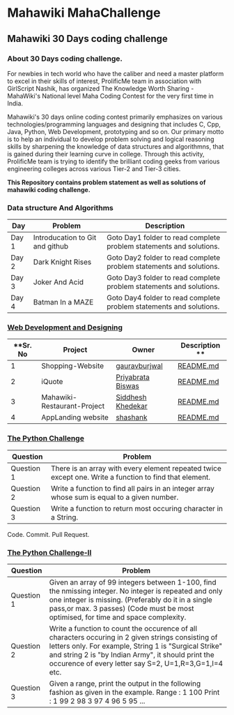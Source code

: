 #  Mahawiki MahaChallenge
## Mahawiki 30 Days coding challenge

### About 30 Days coding challenge.

For newbies in tech world who have the caliber and need a master platform to excel in their skills of interest,
ProlificMe team in association with GirlScript Nashik, has organized The Knowledge Worth Sharing - MahaWiki's National level 
Maha Coding Contest for the very first time in India.

Mahawiki's 30 days online coding contest primarily emphasizes on various technologies/programming languages
and designing that includes C, Cpp, Java, Python, Web Development, prototyping and so on. 
Our primary motto is to help an individual to develop problem solving and logical reasoning skills
by sharpening the knowledge of data structures and algorithmns, 
that is gained during their learning curve in college. Through this activity, 
ProlificMe team is trying to identify the brilliant coding geeks from various 
engineering colleges across various Tier-2 and Tier-3 cities.

<b>This Repository contains problem statement as well as solutions of mahawiki coding challenge.</b>

### Data structure And Algorithms

Day |Problem  | Description 
------------ | ------------ | -------------
Day 1 | Introducation to  Git and github|  Goto Day1 folder to read complete problem statements and solutions.
Day 2 |Dark Knight Rises | Goto Day2 folder to read complete problem statements and solutions.
Day 3 | Joker And Acid | Goto Day3 folder to read complete problem statements and solutions.
Day 4 | Batman In a MAZE | Goto Day4 folder to read complete problem statements and solutions.

### [Web Development and Designing](Web-Development/README.md)

**Sr. No |Project | Owner |  Description **
------------ | ------------ | -------------|-----------------
1 | Shopping-Website |  [gauravburjwal](https://github.com/gauravburjwal/) | [README.md](Web-Development/Gaurav-Burjwal-Shoping-Website.md)
2 |iQuote | [Priyabrata Biswas](https://github.com/pbiswas101)|[README.md](Web-Development/Priyabrata-Biswas-iQuote.md)
3 | Mahawiki-Restaurant-Project |[Siddhesh Khedekar](https://github.com/SiddheshKhedekar)|[README.md](Web-Development/SiddheshKhedekar-RestaurantWebsite.md)
4|AppLanding website| [shashank](https://github.com/shashank-sj)| [README.md](Web-Development/Shashank_AppLanding_website.md)

###  [The Python Challenge](Python-Challenge/README.md)
      

Question |Problem  |
------------ | ------------ 
Question 1 | There is an array with every element repeated twice except one. Write a function to find that element.
Question 2 | Write a function to find all pairs in an integer array whose sum is equal to a given number.
Question 3 | Write a function to return most occuring character in a String.

Code. Commit. Pull Request.


###  [The Python Challenge-II](Python-Challenge-II/README.md)
      

Question |Problem  |
------------ | ------------ 
Question 1 | Given an array of 99 integers between 1-100, find the nmissing integer. No integer is repeated and only one integer is missing. (Preferably do it in a single pass,or max. 3 passes) (Code must be most optimised, for time and space complexity. 
Question 2 | Write a function to count the occurence of all characters occuring in 2 given strings consisting of letters only. For example, String 1 is "Surgical Strike" and string 2 is "by Indian Army", it should print the occurence of every letter say S=2, U=1,R=3,G=1,I=4 etc.
Question 3 | Given a range, print the output in the following fashion as given in the example. Range : 1 100 Print : 1 99 2 98 3 97 4 96 5 95 ... 
